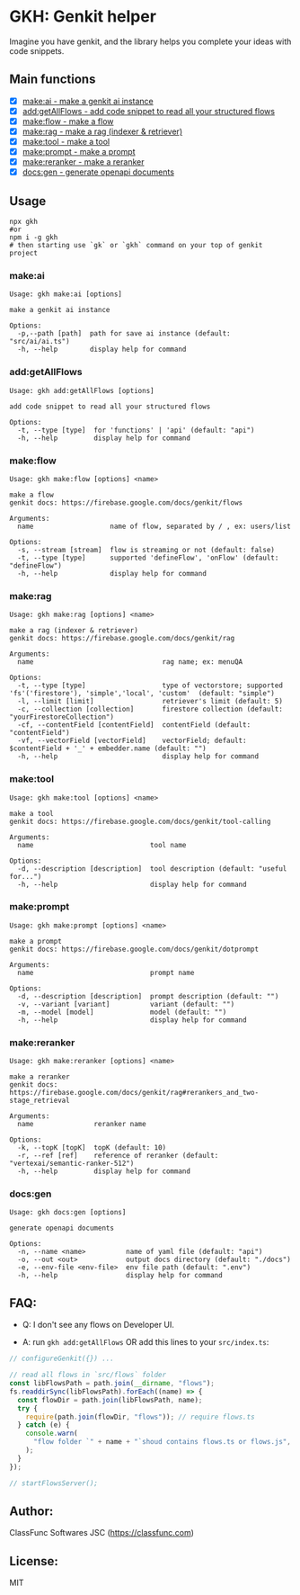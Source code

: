 # GKH: Genkit helper

Imagine you have genkit, and the library helps you complete your ideas with code snippets.

## Main functions

- [x] [make:ai - make a genkit ai instance](#make:ai)
- [x] [add:getAllFlows - add code snippet to read all your structured flows](#add:getAllFlows)
- [x] [make:flow - make a flow](#make:flow)
- [x] [make:rag - make a rag (indexer & retriever)](#make:rag)
- [x] [make:tool - make a tool](#make:tool)
- [x] [make:prompt - make a prompt](#make:prompt)
- [x] [make:reranker - make a reranker](#make:reranker)
- [x] [docs:gen - generate openapi documents](#docs:gen)

## Usage

```shell
npx gkh
#or
npm i -g gkh
# then starting use `gk` or `gkh` command on your top of genkit project
```

### <a id="make:ai">make:ai</a>

```
Usage: gkh make:ai [options]

make a genkit ai instance

Options:
  -p,--path [path]  path for save ai instance (default: "src/ai/ai.ts")
  -h, --help        display help for command

```

### <a id="add:getAllFlows">add:getAllFlows</a>

```
Usage: gkh add:getAllFlows [options]

add code snippet to read all your structured flows

Options:
  -t, --type [type]  for 'functions' | 'api' (default: "api")
  -h, --help         display help for command

```

### <a id="make:flow">make:flow</a>

```
Usage: gkh make:flow [options] <name>

make a flow
genkit docs: https://firebase.google.com/docs/genkit/flows

Arguments:
  name                   name of flow, separated by / , ex: users/list

Options:
  -s, --stream [stream]  flow is streaming or not (default: false)
  -t, --type [type]      supported 'defineFlow', 'onFlow' (default: "defineFlow")
  -h, --help             display help for command

```

### <a id="make:rag">make:rag</a>

```
Usage: gkh make:rag [options] <name>

make a rag (indexer & retriever)
genkit docs: https://firebase.google.com/docs/genkit/rag

Arguments:
  name                                rag name; ex: menuQA

Options:
  -t, --type [type]                   type of vectorstore; supported 'fs'('firestore'), 'simple','local', 'custom'  (default: "simple")
  -l, --limit [limit]                 retriever's limit (default: 5)
  -c, --collection [collection]       firestore collection (default: "yourFirestoreCollection")
  -cf, --contentField [contentField]  contentField (default: "contentField")
  -vf, --vectorField [vectorField]    vectorField; default: $contentField + '_' + embedder.name (default: "")
  -h, --help                          display help for command

```

### <a id="make:tool">make:tool</a>

```
Usage: gkh make:tool [options] <name>

make a tool
genkit docs: https://firebase.google.com/docs/genkit/tool-calling

Arguments:
  name                             tool name

Options:
  -d, --description [description]  tool description (default: "useful for...")
  -h, --help                       display help for command

```

### <a id="make:prompt">make:prompt</a>

```
Usage: gkh make:prompt [options] <name>

make a prompt
genkit docs: https://firebase.google.com/docs/genkit/dotprompt

Arguments:
  name                             prompt name

Options:
  -d, --description [description]  prompt description (default: "")
  -v, --variant [variant]          variant (default: "")
  -m, --model [model]              model (default: "")
  -h, --help                       display help for command

```

### <a id="make:reranker">make:reranker</a>

```
Usage: gkh make:reranker [options] <name>

make a reranker
genkit docs: https://firebase.google.com/docs/genkit/rag#rerankers_and_two-stage_retrieval

Arguments:
  name               reranker name

Options:
  -k, --topK [topK]  topK (default: 10)
  -r, --ref [ref]    reference of reranker (default: "vertexai/semantic-ranker-512")
  -h, --help         display help for command

```

### <a id="docs:gen">docs:gen</a>

```
Usage: gkh docs:gen [options]

generate openapi documents

Options:
  -n, --name <name>          name of yaml file (default: "api")
  -o, --out <out>            output docs directory (default: "./docs")
  -e, --env-file <env-file>  env file path (default: ".env")
  -h, --help                 display help for command

```

## FAQ:

- Q: I don't see any flows on Developer UI.

- A: run `gkh add:getAllFlows` OR add this lines to your `src/index.ts`:

```ts
// configureGenkit({}) ...

// read all flows in `src/flows` folder
const libFlowsPath = path.join(__dirname, "flows");
fs.readdirSync(libFlowsPath).forEach((name) => {
  const flowDir = path.join(libFlowsPath, name);
  try {
    require(path.join(flowDir, "flows")); // require flows.ts
  } catch (e) {
    console.warn(
      "flow folder `" + name + "`shoud contains flows.ts or flows.js",
    );
  }
});

// startFlowsServer();
```

## Author:

ClassFunc Softwares JSC (https://classfunc.com)

## License:

MIT
